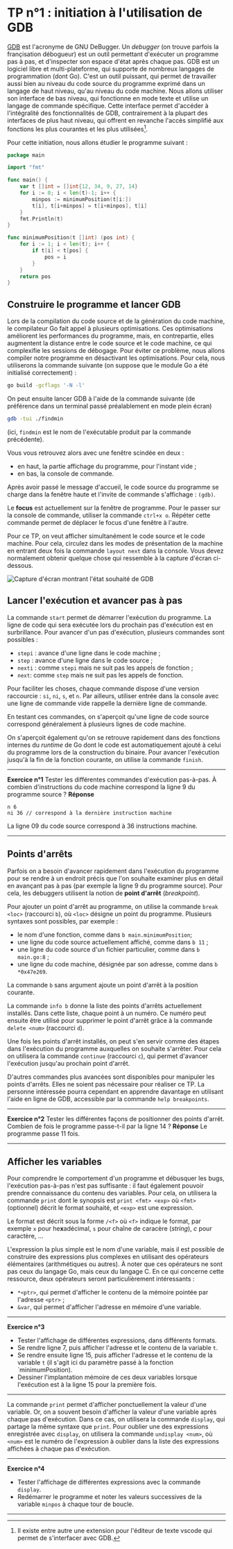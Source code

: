# TP n°1 : initiation à l'utilisation de GDB

[GDB](https://sourceware.org/gdb) est l'acronyme de GNU DeBugger.
Un *debugger* (on trouve parfois la françisation débogueur) est un outil permettant d'exécuter un programme pas à pas, et d'inspecter son espace d'état après chaque pas.
GDB est un logiciel libre et multi-plateforme, qui supporte de nombreux langages de programmation (dont Go).
C'est un outil puissant, qui permet de travailler aussi bien au niveau du code source du programme exprimé dans un langage de haut niveau, qu'au niveau du code machine.
Nous allons utiliser son interface de bas niveau, qui fonctionne en mode texte et utilise un langage de commande spécifique. 
Cette interface permet d'accéder à l'intégralité des fonctionnalités de GDB, contrairement à la plupart des interfaces de plus haut niveau, qui offrent en revanche l'accès simplifié aux fonctions les plus courantes et les plus utilisées[^1].

Pour cette initiation, nous allons étudier le programme suivant :

```go
package main

import "fmt"

func main() {
	var t []int = []int{12, 34, 9, 27, 14}
	for i := 0; i < len(t)-1; i++ {
		minpos := minimumPosition(t[i:])
		t[i], t[i+minpos] = t[i+minpos], t[i]
	}
	fmt.Println(t)
}

func minimumPosition(t []int) (pos int) {
	for i := 1; i < len(t); i++ {
		if t[i] < t[pos] {
			pos = i
		}
	}
	return pos
}
```

## Construire le programme et lancer GDB

Lors de la compilation du code source et de la génération du code machine, le compilateur Go fait appel à plusieurs optimisations.
Ces optimisations améliorent les performances du programme, mais, en contrepartie, elles augmentent la distance entre le code source et le code machine, ce qui complexifie les sessions de débogage.
Pour éviter ce problème, nous allons compiler notre programme en désactivant les optimisations. 
Pour cela, nous utiliserons la commande suivante (on suppose que le module Go a été initialisé correctement) :

```bash
go build -gcflags '-N -l' 
```

On peut ensuite lancer GDB à l'aide de la commande suivante (de préférence dans un terminal passé préalablement en mode plein écran)

```bash
gdb -tui ./findmin
```
(ici, `findmin` est le nom de l'exécutable produit par la commande précédente).

Vous vous retrouvez alors avec une fenêtre scindée en deux :

  - en haut, la partie affichage du programme, pour l'instant vide ;
  - en bas, la console de commande.

Après avoir passé le message d'accueil, le code source du programme se charge dans la fenêtre haute et l'invite de commande s'affichage : `(gdb)`.

Le **focus** est actuellement sur la fenêtre de programme. Pour le passer sur la console de commande, utiliser la commande `ctrl+x o`.
Répéter cette commande permet de déplacer le focus d'une fenêtre à l'autre.

Pour ce TP, on veut afficher simultanément le code source et le code machine. 
Pour cela, circulez dans les modes de présentation de la machine en entrant deux fois la commande `layout next` dans la console. 
Vous devez normalement obtenir quelque chose qui ressemble à la capture d'écran ci-dessous.

![Capture d'écran montrant l'état souhaité de GDB](gdb-1.png)


## Lancer l'exécution et avancer pas à pas

La commande `start` permet de démarrer l'exécution du programme.
La ligne de code qui sera exécutée lors du prochain pas d'exécution est en surbrillance.
Pour avancer d'un pas d'exécution, plusieurs commandes sont possibles :

  - `stepi` : avance d'une ligne dans le code machine ;
  - `step` : avance d'une ligne dans le code source ;
  - `nexti` : comme `stepi` mais ne suit pas les appels de fonction ;
  - `next`: comme `step` mais ne suit pas les appels de fonction.

Pour faciliter les choses, chaque commande dispose d'une version raccourcie : `si`, `ni`, `s`, et `n`.
Par ailleurs, utiliser entrée dans la console avec une ligne de commande vide rappelle la dernière ligne de commande.

En testant ces commandes, on s'aperçoit qu'une ligne de code source correspond généralement à plusieurs lignes de code machine.

On s'aperçoit également qu'on se retrouve rapidement dans des fonctions internes du *runtime* de Go dont le code est automatiquement ajouté à celui du programme lors de la construction du binaire.
Pour avancer l'exécution jusqu'à la fin de la fonction courante, on utilise la commande `finish`.

---

**Exercice n°1**
Tester les différentes commandes d'exécution pas-à-pas.
À combien d'instructions du code machine correspond la ligne 9 du programme source ? 
**Réponse**
```
n 6
ni 36 // correspond à la dernière instruction machine
```
La ligne 09 du code source correspond à 36 instructions machine. 

---


## Points d'arrêts

Parfois on a besoin d'avancer rapidement dans l'exécution du programme pour se rendre à un endroit précis que l'on souhaite examiner plus en détail en avançant pas à pas (par exemple la ligne 9 du programme source).
Pour cela, les debuggers utilisent la notion de **point d'arrêt** (*breakpoint*).

Pour ajouter un point d'arrêt au programme, on utilise la commande `break <loc>` (raccourci `b`), où `<loc>` désigne un point du programme.
Plusieurs syntaxes sont possibles, par exemple :

  - le nom d'une fonction, comme dans `b main.minimumPosition`;
  - une ligne du code source actuellement affiché, comme dans `b 11` ;
  - une ligne du code source d'un fichier particulier, comme dans `b main.go:8` ;
  - une ligne du code machine, désignée par son adresse, comme dans `b *0x47e269`.

La commande `b` sans argument ajoute un point d'arrêt à la position courante.

La commande `info b` donne la liste des points d'arrêts actuellement installés.
Dans cette liste, chaque point à un numéro.
Ce numéro peut ensuite être utilisé pour supprimer le point d'arrêt grâce à la commande `delete <num>` (raccourci `d`).

Une fois les points d'arrêt installés, on peut s'en servir comme des étapes dans l'exécution du programme auxquelles on souhaite s'arrêter.
Pour cela on utilisera la commande `continue` (raccourci `c`), qui permet d'avancer l'exécution jusqu'au prochain point d'arrêt.

D'autres commandes plus avancées sont disponibles pour manipuler les points d'arrêts.
Elles ne soient pas nécessaire pour réaliser ce TP.
La personne intéressée pourra cependant en apprendre davantage en utilisant l'aide en ligne de GDB, accessible par la commande `help breakpoints`.


---

**Exercice n°2**
Tester les différentes façons de positionner des points d'arrêt.
Combien de fois le programme passe-t-il par la ligne 14 ?
**Réponse**
Le programme passe 11 fois.

---

## Afficher les variables 

Pour comprendre le comportement d'un programme et débusquer les bugs, l'exécution pas-à-pas n'est pas suffisante : il faut également pouvoir prendre connaissance du contenu des variables. 
Pour cela, on utilisera la commande `print` dont le synopsis est `print <fmt> <exp>` où `<fmt>` (optionnel) décrit le format souhaité, et `<exp>`  est une expression.

Le format est décrit sous la forme `/<f>` où `<f>` indique le format, par exemple `x` pour he**x**adécimal, `s` pour chaîne de caracère (*string*), *c* pour caractère, ...

L'expression la plus simple est le nom d'une variable, mais il est possible de construire des expressions plus complexes en utilisant des opérateurs élémentaires  (arithmétiques ou autres).
À noter que ces opérateurs ne sont pas ceux du langage Go, mais ceux du langage C.
En ce qui concerne cette ressource, deux opérateurs seront particulièrement intéressants :

  - `*<ptr>`, qui permet d'afficher le contenu de la mémoire pointée par l'adresse `<ptr>` ;
  - `&var`, qui permet d'afficher l'adresse en mémoire d'une variable.

---

**Exercice n°3**

  - Tester l'affichage de différentes expressions, dans différents formats.
  - Se rendre ligne 7, puis afficher l'adresse et le contenu de la variable `t`.
  - Se rendre ensuite ligne 15, puis afficher l'adresse et le contenu de la variable `t` (il s'agit ici du paramètre passé à la fonction `minimumPosition).
  - Dessiner l'implantation mémoire de ces deux variables lorsque l'exécution est à la ligne 15 pour la première fois.
---

La commande `print` permet d'afficher ponctuellement la valeur d'une variable.
Or, on a souvent besoin d'afficher la valeur d'une variable après chaque pas d'exécution.
Dans ce cas, on utilisera la commande `display`, qui partage la même syntaxe que `print`.
Pour oublier une des expressions enregistrée avec `display`, on utilisera la commande  `undisplay <num>`, où `<num>` est le numéro de l'expression à oublier dans la liste des expressions affichées à chaque pas d'exécution.

---


**Exercice n°4**

  - Tester l'affichage de différentes expressions avec la commande `display`.
  - Redémarrer le programme et noter les valeurs successives de la variable `minpos` à chaque tour de boucle.

---

[^1]: Il existe entre autre une extension pour l'éditeur de texte vscode qui permet de s'interfacer avec GDB.

